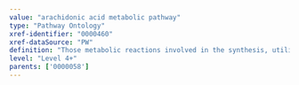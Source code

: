 ```yaml
---
value: "arachidonic acid metabolic pathway"
type: "Pathway Ontology"
xref-identifier: "0000460"
xref-dataSource: "PW"
definition: "Those metabolic reactions involved in the synthesis, utilization and/or conversion of arachidonic acid - a polyunsaturated, omega-6 fatty acid. It is a precursor in the production of eicosanoids and can also be converted to other metabolites, collectively known as the arachidonic acid cascade."
level: "Level 4+"
parents: ['0000058']
---
```

